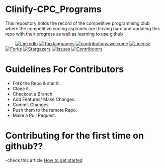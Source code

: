 # Clinify-CPC_Programs
This repository holds the record of the competitive programming club where the competitive coding aspirants are thriving hard and updating this repo with their progress as well as learning to use github

&nbsp;&nbsp;&nbsp;&nbsp;&nbsp;&nbsp;&nbsp;
[![LinkedIn](https://img.shields.io/badge/-LinkedIn-black.svg?style=flat-square&logo=linkedin&colorB=555)](https://www.linkedin.com/in/shubham-sen-gupta-932297178)
[![Top languages](https://img.shields.io/github/languages/top/ssg8288/Clinify-CPC_Programs)](https://github.com/ssg8288/Clinify-CPC_Programs/issues)
[![contributions welcome](https://img.shields.io/badge/contributions-welcome-brightgreen.svg?style=flat)](https://github.com/ssg8288/Clinify-CPC_Programs/issues)
[![License](https://img.shields.io/github/license/ssg8288/Clinify-CPC_Programs?style=flat-square)](https://github.com/ssg8288/Clinify-CPC_Programs/blob/main/LICENSE)
[![Forks](https://img.shields.io/github/forks/ssg8288/Clinify-CPC_Programs.svg?logo=github)](https://github.com/ssg8288/Clinify-CPC_Programs/network/members)
[![Stargazers](https://img.shields.io/github/stars/ssg8288/Clinify-CPC_Programs.svg?logo=github)](https://github.com/ssg8288/Clinify-CPC_Programs/stargazers)
[![Issues](https://img.shields.io/github/issues/ssg8288/Clinify-CPC_Programs.svg?logo=github)](https://github.com/ssg8288/Clinify-CPC_Programs/issues)
[![Contributors](https://img.shields.io/github/contributors/ssg8288/Clinify-CPC_Programs.svg?logo=github)](https://github.com/ssg8288/Clinify-CPC_Programs)

# Guidelines For Contributors 

   * Fork the Repo & star it.
   * Clone it.
   * Checkout a Branch.
   * Add Features/ Make Changes.
   * Commit Changes
   * Push them to the remote Repo.
   * Make a Pull Request.

# Contributing for the first time on github??

-check this article [How to get started](https://github.com/ssg8288/Clinify-CPC_Programs/blob/main/Contributing.md)
